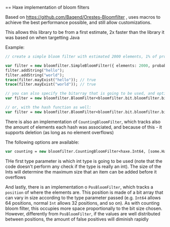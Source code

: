 == Haxe implementation of bloom filters

Based on https://github.com/Baqend/Orestes-Bloomfilter , uses macros to achieve the best performance possible,
and still allow customizations.

This allows this library to be from a first estimate, 2x faster than the library it was based on when targetting Java

Example:

```haxe
// create a simple bloom filter with estimated 2000 elements, 1% of probability of collisions

var filter = new bloomfilter.SimpleBloomFilter({ elements: 2000, probability: 0.01 });
filter.addString("hello");
filter.addString("world");
trace(filter.mayExist("hello")); // true
trace(filter.mayExist("world")); // true

// you can also specify the bitarray that is going to be used, and optionally the hash function:
var filter = new bloomfilter.BloomFilter<bloomfilter.bit.bloomfilter.bit.ByteBitArray>({ elements: 2000, probability: 0.01 });

// or, with the hash function as well:
var filter = new bloomfilter.BloomFilter<bloomfilter.bit.bloomfilter.bit.ByteBitArray, [bloomfilter.Hashes.murmur3]>({ elements: 2000, probability: 0.01 });
```

There is also an implementation of `CountingBloomFilter`, which tracks also the amount of elements each hash was associated, and because of this - it supports deletion (as long as no element overflows)

The following options are available:
```haxe
var counting = new bloomfilter.CountingBloomFilter<haxe.Int64, [some.Hash.func]>(...)
```
THe first type parameter is which int type is going to be used (note that the code doesn't perform any check if the type is really an int). The size of the Ints will determine the maximum size that an item can be added before it overflows

And lastly, there is an implementation o `PosBloomFilter`, which tracks a `position` of where the elements are. This position is made of a bit array that can vary in size according to the type parameter passed (e.g. `Int64` allows 64 positions, normal `Int` allows 32 positions, and so on).
As with counting bloom filter, this occupies more space proportionally to the bit size chosen. However, differently from `PosBloomFilter`, if the values are well distributed between positions, the amount of false positives will diminish rapidly
